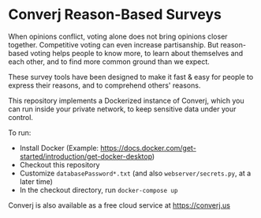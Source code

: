 # Converj Reason-Based Surveys

When opinions conflict, voting alone does not bring opinions closer together. Competitive voting can even increase partisanship. But reason-based voting helps people to know more, to learn about themselves and each other, and to find more common ground than we expect.

These survey tools have been designed to make it fast & easy for people to express their reasons, and to comprehend others' reasons. 

This repository implements a Dockerized instance of Converj, which you can run inside your private network, to keep sensitive data under your control.

To run:
* Install Docker (Example: https://docs.docker.com/get-started/introduction/get-docker-desktop)
* Checkout this repository
* Customize `databasePassword*.txt` (and also `webserver/secrets.py`, at a later time)
* In the checkout directory, run `docker-compose up`

Converj is also available as a free cloud service at https://converj.us

